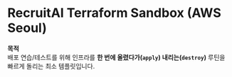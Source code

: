 # RecruitAI Terraform Sandbox (AWS Seoul)

**목적**  
배포 연습/테스트를 위해 인프라를 **한 번에 올렸다가(`apply`) 내리는(`destroy`)** 루틴을 빠르게 돌리는 최소 템플릿입니다.  
